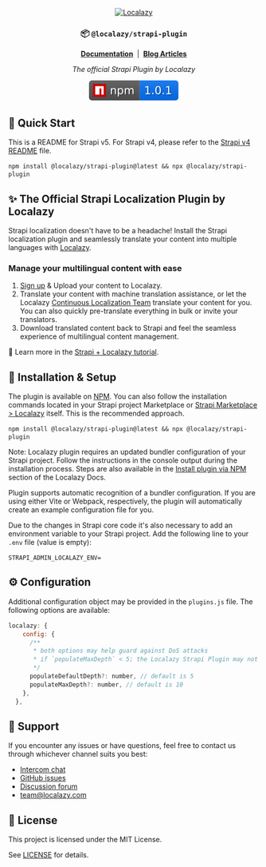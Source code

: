 <div align="center">

[<img src="https://localazy.com/directus9/assets/9fc36b9c-81b7-4dbf-bd82-b64cd984090f" width="285" height="50" alt="Localazy" >](https://localazy.com)

### 📦 `@localazy/strapi-plugin`

[**Documentation**](https://localazy.com/docs/strapi/strapi-plugin-introduction-installation) &nbsp;|&nbsp;
[**Blog Articles**](https://localazy.com/tags/strapi)

_The official Strapi Plugin by Localazy_

[![version](.github/badges/version.svg)](https://www.npmjs.com/package/@localazy/strapi-plugin)

</div>

## 🚀 Quick Start

This is a README for Strapi v5. For Strapi v4, please refer to the [Strapi v4 README](https://github.com/localazy/strapi-plugin/tree/strapi-v4#readme) file.

```
npm install @localazy/strapi-plugin@latest && npx @localazy/strapi-plugin
```

## ✨ The Official Strapi Localization Plugin by Localazy

Strapi localization doesn't have to be a headache! Install the Strapi localization plugin and seamlessly translate your content into multiple languages with [Localazy](https://localazy.com).

### Manage your multilingual content with ease

1. [Sign up](https://localazy.com/register) & Upload your content to Localazy.
2. Translate your content with machine translation assistance, or let the Localazy [Continuous Localization Team](https://localazy.com/blog/guide-localazy-translation-services) translate your content for you. You can also quickly pre-translate everything in bulk or invite your translators.
3. Download translated content back to Strapi and feel the seamless experience of multilingual content management.

📰 Learn more in the [Strapi + Localazy tutorial](https://localazy.com/blog/how-to-strapi-localization-with-localazy#getting-started-with-strapi-localization).

## 🔧 Installation & Setup

The plugin is available on [NPM](https://www.npmjs.com/package/@localazy/strapi-plugin).
You can also follow the installation commands located in your Strapi project Marketplace or [Strapi Marketplace > Localazy](https://market.strapi.io/plugins/@localazy-strapi-plugin) itself. This is the recommended approach.

```
npm install @localazy/strapi-plugin@latest && npx @localazy/strapi-plugin
```

Note: Localazy plugin requires an updated bundler configuration of your Strapi project. Follow the instructions in the console output during the installation process. Steps are also available in the [Install plugin via NPM](https://localazy.com/docs/strapi/strapi-plugin-introduction-installation#install-plugin-via-npm) section of the Localazy Docs.

Plugin supports automatic recognition of a bundler configuration. If you are using either Vite or Webpack, respectively, the plugin will automatically create an example configuration file for you.

Due to the changes in Strapi core code it's also necessary to add an environment variable to your Strapi project. Add the following line to your `.env` file (value is empty):

```
STRAPI_ADMIN_LOCALAZY_ENV=
```

## ⚙️ Configuration

Additional configuration object may be provided in the `plugins.js` file. The following options are available:

```js
localazy: {
    config: {
      /**
       * both options may help guard against DoS attacks
       * if `populateMaxDepth` < 5; the Localazy Strapi Plugin may not work as expected
       */
      populateDefaultDepth?: number, // default is 5
      populateMaxDepth?: number, // default is 10
    },
  },
```

## 🛟 Support

If you encounter any issues or have questions, feel free to contact us through whichever channel suits you best:

- [Intercom chat](https://localazy.com)
- [GitHub issues](https://github.com/localazy/strapi-plugin/issues)
- [Discussion forum](https://discuss.localazy.com/)
- [team@localazy.com](mailto:team@localazy.com)

## 📜 License

This project is licensed under the MIT License.

See [LICENSE](LICENSE) for details.
